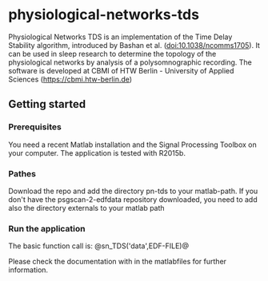 # physiological-networks-tds

Physiological Networks TDS is an implementation of the Time Delay Stability algorithm, introduced by Bashan et al. ([doi:10.1038/ncomms1705](https://doi.org/10.1038/ncomms1705)). It can be used in sleep research to determine the topology of the physiological networks by analysis of a polysomnographic recording. The software is developed at CBMI of HTW Berlin - University of Applied Sciences (https://cbmi.htw-berlin.de)

## Getting started

### Prerequisites

You need a recent Matlab installation and the Signal Processing Toolbox on your computer. The application is tested with R2015b. 

### Pathes

Download the repo and add the directory pn-tds to your matlab-path. 
If you don't have the psgscan-2-edfdata repository downloaded, you need to add also the directory externals to your matlab path

### Run the application

The basic function call is: @sn_TDS('data',EDF-FILE)@

Please check the documentation with in the matlabfiles for further information. 







